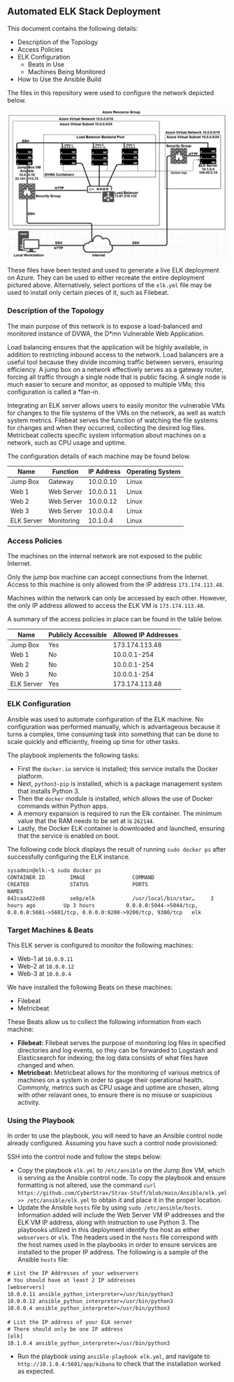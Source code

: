 ## Automated ELK Stack Deployment

This document contains the following details:
- Description of the Topology
- Access Policies
- ELK Configuration
  - Beats in Use
  - Machines Being Monitored
- How to Use the Ansible Build

The files in this repository were used to configure the network depicted below.

![Azure Diagram](https://github.com/CyberStrax/Strax-Stuff/blob/main/README/Images/Azure-Diagram.png)

These files have been tested and used to generate a live ELK deployment on Azure. They can be used to either recreate the entire deployment pictured above. Alternatively, select portions of the `elk.yml` file may be used to install only certain pieces of it, such as Filebeat.

### Description of the Topology

The main purpose of this network is to expose a load-balanced and monitored instance of DVWA, the D*mn Vulnerable Web Application.

Load balancing ensures that the application will be highly available, in addition to restricting inbound access to the network. Load balancers are a useful tool because they divide incoming traffic between servers, ensuring efficiency. A jump box on a network effectively serves as a gateway router, forcing all traffic through a single node that is public facing. A single node is much easier to secure and monitor, as opposed to multiple VMs; this configuration is called a *fan-in.

Integrating an ELK server allows users to easily monitor the vulnerable VMs for changes to the file systems of the VMs on the network, as well as watch system metrics. Filebeat serves the function of watching the file systems for changes and when they occurred, collecting the desired log files. Metricbeat collects specific system information about machines on a network, such as CPU usage and uptime.

The configuration details of each machine may be found below.

| Name       | Function   | IP Address | Operating System |
|------------|------------|------------|------------------|
| Jump Box   | Gateway    | 10.0.0.10  | Linux            |
| Web 1      | Web Server | 10.0.0.11  | Linux            |
| Web 2      | Web Server | 10.0.0.12  | Linux            |
| Web 3      | Web Server | 10.0.0.4   | Linux            |
| ELK Server | Monitoring | 10.1.0.4   | Linux            |

### Access Policies

The machines on the internal network are not exposed to the public Internet. 

Only the jump box machine can accept connections from the Internet. Access to this machine is only allowed from the IP address `173.174.113.48`.

Machines within the network can only be accessed by each other. However, the only IP address allowed to access the ELK VM is `173.174.113.48`.

A summary of the access policies in place can be found in the table below.

| Name       | Publicly Accessible | Allowed IP Addresses |
|------------|---------------------|----------------------|
| Jump Box   | Yes                 | 173.174.113.48       |
| Web 1      | No                  | 10.0.0.1-254         |
| Web 2      | No                  | 10.0.0.1-254         |
| Web 3      | No                  | 10.0.0.1-254         |
| ELK Server | Yes                 | 173.174.113.48       |

### ELK Configuration

Ansible was used to automate configuration of the ELK machine. No configuration was performed manually, which is advantageous because it turns a complex, time consuming task into something that can be done to scale quickly and efficiently, freeing up time for other tasks.

The playbook implements the following tasks:
- First the `docker.io` service is installed; this service installs the Docker platform.
- Next, `python3-pip` is installed, which is a package management system that installs Python 3.
- Then the `docker` module is installed, which allows the use of Docker commands within Python apps.
- A memory expansion is required to run the Elk container. The minimum value that the RAM needs to be set at is `262144`.
- Lastly, the Docker ELK container is downloaded and launched, ensuring that the service is enabled on boot.

The following code block displays the result of running `sudo docker ps` after successfully configuring the ELK instance.
```
sysadmin@elk:~$ sudo docker ps
CONTAINER ID        IMAGE               COMMAND                  CREATED             STATUS              PORTS                                                                              NAMES
842caa422ed8        sebp/elk            /usr/local/bin/star…     3 hours ago         Up 3 hours          0.0.0.0:5044->5044/tcp, 0.0.0.0:5601->5601/tcp, 0.0.0.0:9200->9200/tcp, 9300/tcp   elk
```

### Target Machines & Beats
This ELK server is configured to monitor the following machines:
- Web-1 at `10.0.0.11` 
- Web-2 at `10.0.0.12`
- Web-3 at `10.0.0.4`

We have installed the following Beats on these machines:
- Filebeat
- Metricbeat

These Beats allow us to collect the following information from each machine:
- **Filebeat:** Filebeat serves the purpose of monitoring log files in specified directories and log events, so they can be forwarded to Logstash and Elasticsearch for indexing; the log data consists of what files have changed and when.
- **Metricbeat:** Metricbeat allows for the monitoring of various metrics of machines on a system in order to gauge their operational health. Commonly, metrics such as CPU usage and uptime are chosen, along with other relavant ones, to ensure there is no misuse or suspicious activity.

### Using the Playbook
In order to use the playbook, you will need to have an Ansible control node already configured. Assuming you have such a control node provisioned: 

SSH into the control node and follow the steps below:
- Copy the playbook `elk.yml` to `/etc/ansible` on the Jump Box VM, which is serving as the Ansible control node. To copy the playbook and ensure formatting is not altered, use the command `curl https://github.com/CyberStrax/Strax-Stuff/blob/main/Ansible/elk.yml >> /etc/ansible/elk.yml` to obtain it and place it in the proper location.
- Update the Ansible `hosts` file by using `sudo /etc/ansible/hosts`. Information added will include the Web Server VM IP addresses and the ELK VM IP address, along with instruction to use Python 3. The playbooks utilized in this deployment identify the host as either `webservers` or `elk`. The headers used in the `hosts` file correspond with the host names used in the playbooks in order to ensure services are installed to the proper IP address. The following is a sample of the Ansible `hosts` file:
```
# List the IP Addresses of your webservers
# You should have at least 2 IP addresses
[webservers]
10.0.0.11 ansible_python_interpreter=/usr/bin/python3
10.0.0.12 ansible_python_interpreter=/usr/bin/python3
10.0.0.4 ansible_python_interpreter=/usr/bin/python3

# List the IP address of your ELK server
# There should only be one IP address
[elk]
10.1.0.4 ansible_python_interpreter=/usr/bin/python3
```
- Run the playbook using `ansible-playbook elk.yml`, and navigate to `http://10.1.0.4:5601/app/kibana` to check that the installation worked as expected.
